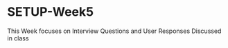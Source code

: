 # SETUP-Week5
<P>This Week focuses on Interview Questions and User Responses Discussed in class</P>

